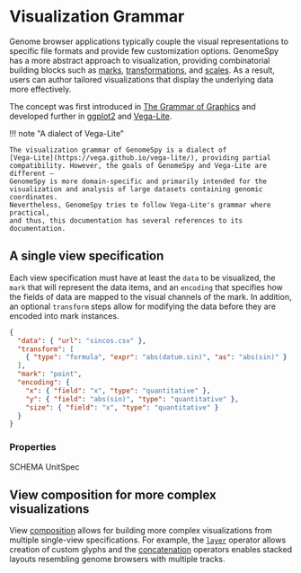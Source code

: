 # Visualization Grammar

Genome browser applications typically couple the visual representations to
specific file formats and provide few customization options. GenomeSpy has a
more abstract approach to visualization, providing combinatorial building blocks
such as [marks](mark/index.md), [transformations](transform/), and
[scales](scale.md). As a result, users can author tailored visualizations that
display the underlying data more effectively.

The concept was first introduced in [The Grammar of
Graphics](https://www.springer.com/gp/book/9780387245447) and developed further
in [ggplot2](https://ggplot2.tidyverse.org/) and
[Vega-Lite](https://vega.github.io/vega-lite/).

!!! note "A dialect of Vega-Lite"

    The visualization grammar of GenomeSpy is a dialect of
    [Vega-Lite](https://vega.github.io/vega-lite/), providing partial
    compatibility. However, the goals of GenomeSpy and Vega-Lite are different –
    GenomeSpy is more domain-specific and primarily intended for the
    visualization and analysis of large datasets containing genomic coordinates.
    Nevertheless, GenomeSpy tries to follow Vega-Lite's grammar where practical,
    and thus, this documentation has several references to its documentation.

## A single view specification

Each view specification must have at least the `data` to be visualized, the
`mark` that will represent the data items, and an `encoding` that specifies how
the fields of data are mapped to the visual channels of the mark. In addition,
an optional `transform` steps allow for modifying the data before they are
encoded into mark instances.

<div><genome-spy-doc-embed height="200">

```json
{
  "data": { "url": "sincos.csv" },
  "transform": [
    { "type": "formula", "expr": "abs(datum.sin)", "as": "abs(sin)" }
  ],
  "mark": "point",
  "encoding": {
    "x": { "field": "x", "type": "quantitative" },
    "y": { "field": "abs(sin)", "type": "quantitative" },
    "size": { "field": "x", "type": "quantitative" }
  }
}
```

</genome-spy-doc-embed></div>

### Properties

SCHEMA UnitSpec

## View composition for more complex visualizations

View [composition](composition/index.md) allows for building more complex
visualizations from multiple single-view specifications. For example, the
[`layer`](composition/layer.md) operator allows creation of custom glyphs and
the [concatenation](composition/concat.md) operators enables stacked layouts
resembling genome browsers with multiple tracks.
